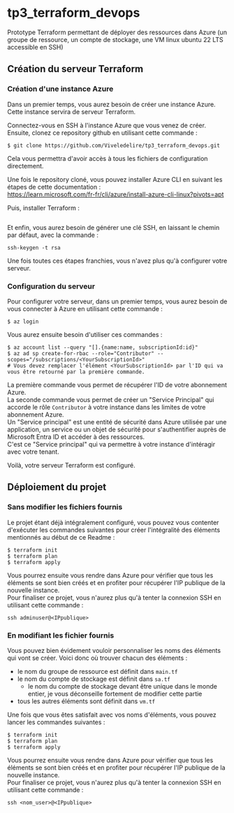 # tp3_terraform_devops

Prototype Terraform permettant de déployer des ressources dans Azure (un groupe de ressource, un compte de stockage, une VM linux ubuntu 22 LTS accessible en SSH)

## Création du serveur Terraform

### Création d'une instance Azure

Dans un premier temps, vous aurez besoin de créer une instance Azure. Cette instance servira de serveur Terraform.

Connectez-vous en SSH à l'instance Azure que vous venez de créer. Ensuite, clonez ce repository github en utilisant cette commande : 

```
$ git clone https://github.com/Viveledelire/tp3_terraform_devops.git
```

Cela vous permettra d'avoir accès à tous les fichiers de configuration directement.

Une fois le repository cloné, vous pouvez installer Azure CLI en suivant les étapes de cette documentation : <br />
https://learn.microsoft.com/fr-fr/cli/azure/install-azure-cli-linux?pivots=apt

Puis, installer Terraform : 

```
```

Et enfin, vous aurez besoin de générer une clé SSH, en laissant le chemin par défaut, avec la commande : 

```
ssh-keygen -t rsa
```

Une fois toutes ces étapes franchies, vous n'avez plus qu'à configurer votre serveur.

### Configuration du serveur

Pour configurer votre serveur, dans un premier temps, vous aurez besoin de vous connecter à Azure en utilisant cette commande : 

```
$ az login
```

Vous aurez ensuite besoin d'utiliser ces commandes : 

```
$ az account list --query "[].{name:name, subscriptionId:id}"
$ az ad sp create-for-rbac --role="Contributor" --scopes="/subscriptions/<YourSubscriptionId>"
# Vous devez remplacer l'élément <YourSubscriptionId> par l'ID qui va vous être retourné par la première commande.
```
La première commande vous permet de récupérer l'ID de votre abonnement Azure. <br />
La seconde commande vous permet de créer un "Service Principal" qui accorde le rôle `Contributor` à votre instance dans les limites de votre abonnement Azure. <br />
Un "Service principal" est une entité de sécurité dans Azure utilisée par une application, un service ou un objet de sécurité pour s'authentifier auprès de Microsoft Entra ID 
et accéder à des ressources. <br />
C'est ce "Service principal" qui va permettre à votre instance d'intéragir avec votre tenant.

Voilà, votre serveur Terraform est configuré.

## Déploiement du projet

### Sans modifier les fichiers fournis

Le projet étant déjà intégralement configuré, vous pouvez vous contenter d'exécuter les commandes suivantes pour créer l'intégralité des éléments mentionnés au début de ce Readme : 

```
$ terraform init
$ terraform plan
$ terraform apply
```

Vous pourrez ensuite vous rendre dans Azure pour vérifier que tous les éléments se sont bien créés et en profiter pour récupérer l'IP publique de la nouvelle instance. <br />
Pour finaliser ce projet, vous n'aurez plus qu'à tenter la connexion SSH en utilisant cette commande : 

```
ssh adminuser@<IPpublique>
```
### En modifiant les fichier fournis

Vous pouvez bien évidement vouloir personnaliser les noms des éléments qui vont se créer. Voici donc où trouver chacun des éléments : 

- le nom du groupe de ressource est définit dans `main.tf`
- le nom du compte de stockage est définit dans `sa.tf`
  - le nom du compte de stockage devant être unique dans le monde entier, je vous déconseille fortement de modifier cette partie  
- tous les autres éléments sont définit dans `vm.tf`

Une fois que vous êtes satisfait avec vos noms d'éléments, vous pouvez lancer les commandes suivantes : 

```
$ terraform init
$ terraform plan
$ terraform apply
```

Vous pourrez ensuite vous rendre dans Azure pour vérifier que tous les éléments se sont bien créés et en profiter pour récupérer l'IP publique de la nouvelle instance. <br />
Pour finaliser ce projet, vous n'aurez plus qu'à tenter la connexion SSH en utilisant cette commande : 

```
ssh <nom_user>@<IPpublique>
```
